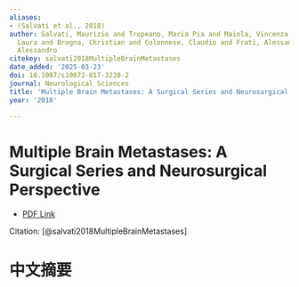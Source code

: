 ```yaml
---
aliases:
- (Salvati et al., 2018)
author: Salvati, Maurizio and Tropeano, Maria Pia and Maiola, Vincenza and Lavalle,
  Laura and Brogna, Christian and Colonnese, Claudio and Frati, Alessandro and D’Elia,
  Alessandro
citekey: salvati2018MultipleBrainMetastases
date_added: '2025-03-23'
doi: 10.1007/s10072-017-3220-2
journal: Neurological Sciences
title: 'Multiple Brain Metastases: A Surgical Series and Neurosurgical Perspective'
year: '2018'

---
```

# Multiple Brain Metastases: A Surgical Series and Neurosurgical Perspective
- [PDF Link](zotero://open-pdf/library/items/TLQT6766)

Citation: [@salvati2018MultipleBrainMetastases]

# 中文摘要
